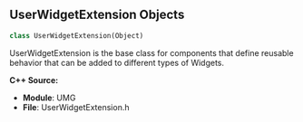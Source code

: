 ## UserWidgetExtension Objects

```python
class UserWidgetExtension(Object)
```

UserWidgetExtension is the base class for components that define reusable behavior that can be added to different types of Widgets.

**C++ Source:**

- **Module**: UMG
- **File**: UserWidgetExtension.h

<a id="unreal.MVVMView"></a>